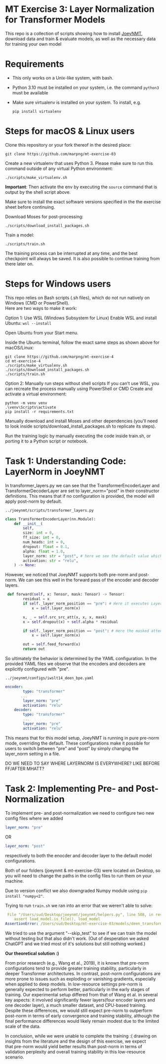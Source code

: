# MT Exercise 3: Layer Normalization for Transformer Models

This repo is a collection of scripts showing how to install [JoeyNMT](https://github.com/joeynmt/joeynmt), download
data and train & evaluate models, as well as the necessary data for training your own model

# Requirements

- This only works on a Unix-like system, with bash.
- Python 3.10 must be installed on your system, i.e. the command `python3` must be available
- Make sure virtualenv is installed on your system. To install, e.g.

    `pip install virtualenv`

# Steps for macOS & Linux users

Clone this repository or your fork thereof in the desired place:

    git clone https://github.com/marpng/mt-exercise-03

Create a new virtualenv that uses Python 3. Please make sure to run this command outside of any virtual Python environment:

    ./scripts/make_virtualenv.sh

**Important**: Then activate the env by executing the `source` command that is output by the shell script above.

Make sure to install the exact software versions specified in the the exercise sheet before continuing.

Download Moses for post-processing:

    ./scripts/download_install_packages.sh


Train a model:

    ./scripts/train.sh

The training process can be interrupted at any time, and the best checkpoint will always be saved. It is also possible to continue training from there later on.

# Steps for Windows users

This repo relies on Bash scripts (.sh files), which do not run natively on Windows (CMD or PowerShell).  
Here are two ways to make it work:

Option 1: Use WSL (Windows Subsystem for Linux)
Enable WSL and install Ubuntu: `wsl --install`

Open Ubuntu from your Start menu.

Inside the Ubuntu terminal, follow the exact same steps as shown above for macOS/Linux:
```
git clone https://github.com/marpng/mt-exercise-4
cd mt-exercise-4
./scripts/make_virtualenv.sh
./scripts/download_install_packages.sh
./scripts/train.sh
```     

Option 2: Manually run steps without shell scripts
If you can't use WSL, you can recreate the process manually using PowerShell or CMD
Create and activate a virtual environment:
```
python -m venv venv
.\venv\Scripts\activate
pip install -r requirements.txt
```
Manually download and install Moses and other dependencies (you'll need to look inside scripts/download_install_packages.sh to replicate its steps).

Run the training logic by manually executing the code inside train.sh, or porting it to a Python script or notebook.


# Task 1: Understanding Code: LayerNorm in JoeyNMT

In transformer_layers.py we can see that the TransformerEncoderLayer and TransformerDecoderLayer are set to layer_norm="post" in their constructor definitions. This means that if no configuration is provided, the model will apply post-norm by default.

    ../joeynmt/scripts/transformer_layers.py 


``` python
class TransformerEncoderLayer(nn.Module):
    def __init__(
        self,
        size: int = 0,
        ff_size: int = 0,
        num_heads: int = 0,
        dropout: float = 0.1,
        alpha: float = 1.0,
        layer_norm: str = "post", # here we see the default value which is post-normalization
        activation: str = "relu",
    ) -> None:
```

However, we noticed that JoeyNMT supports both pre-norm and post-norm. We can see this well in the forward pass of the encoder and decoder layers.

``` python
 def forward(self, x: Tensor, mask: Tensor) -> Tensor:
        residual = x
        if self._layer_norm_position == "pre": # Here it executes LayerNorm before applying masked attention/dropout/residuals
            x = self.layer_norm(x)

        x, _ = self.src_src_att(x, x, x, mask)
        x = self.dropout(x) + self.alpha * residual

        if self._layer_norm_position == "post": # Here the masked attention/dropout/residuals are executed already and now post LayerNorm is applied
            x = self.layer_norm(x)

        out = self.feed_forward(x)
        return out
```


So ultimately the behavior is determined by the YAML configuration. In the provided YAML files we observe that the encoders and decoders are explicitly configured with "pre".

    ../joeynmt/configs/iwslt14_deen_bpe.yaml

``` yaml
encoder:
        type: "transformer"
       ...
        layer_norm: "pre"
        activation: "relu"
    decoder:
        type: "transformer"
        ...
        layer_norm: "pre"
        activation: "relu"
```
This means that for this model setup, JoeyNMT is running in pure pre-norm mode, overriding the default. These configurations make it possible for users to switch between "pre" and "post" by simply changing the layer_norm setting in a file.


DO WE NEED TO SAY WHERE LAYERNORM IS EVERYWHERE? LIKE BEFORE FF/AFTER MHATT?

# Task 2: Implementing Pre- and Post-Normalization

To implement pre- and post-normalization we need to configure two new config files where we added 

```yaml
layer_norm: "pre"
```
OR

```yaml
layer_norm: "post"
```

respectively to both the enocder and decoder layer to the default model configurations.

Both of our folders (joeynmt & mt-exercise-03) were located on Desktop, so you will need to change the paths in the config files to run them on your machine.

Due to version conflict we also downgraded Numpy module using ```pip install "numpy<2"```.

Trying to run ```train.sh``` we ran into an error that we weren't able to solve:

```yaml
 File "/Users/sud/Desktop/joeynmt/joeynmt/helpers.py", line 508, in resolve_ckpt_path
    assert load_model.is_file(), load_model
AssertionError: /Users/sud/Desktop/mt-exercise-03/models/deen_transformer_postnorm/0.ckpt
```
We tried to use the argument "--skip_test" to see if we can train the model without testing but that also didn't work.
(Out of desperation we asked ChatGPT and we tried most of it's solutions but still nothing worked.)

**Our theoretical solution :)**

From prior research (e.g., Wang et al., 2019), it is known that pre-norm configurations tend to provide greater training stability, particularly in deeper Transformer architectures. In contrast, post-norm configurations are more prone to issues such as exploding or vanishing gradients, especially when applied to deep models. 
In low-resource settings pre-norm is generally expected to perform better, particularly in the early stages of training.
Our experimental setup differed from that of Wang et al. in several key aspects: it involved significantly fewer layers(four encoder layers and one decoder layer), a much smaller dataset, and CPU-based training. Despite these differences, we would still expect pre-norm to outperform post-norm in terms of early convergence and training stability, although the final performance differences would likely remain modest due to the limited scale of the data.

In conclusion, while we were unable to complete the training :( drawing on insights from the literature and the design of this exercise, we expect that pre-norm would yield better results than post-norm in terms of validation perplexity and overall training stability in this low-resource scenario.
